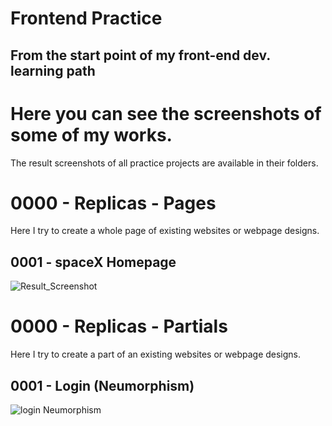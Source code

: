 # Frontend Practice
From the start point of my front-end dev. learning path
-----------------------------------------------------------------------------------------
# Here you can see the screenshots of some of my works.
The result screenshots of all practice projects are available in their folders.
# 0000 - Replicas - Pages
Here I try to create a whole page of existing websites or webpage designs.
## 0001 - spaceX Homepage
![Result_Screenshot](https://user-images.githubusercontent.com/21283020/213925901-24fe7edb-4c36-45b0-94bc-aab75456fb6c.jpg)
# 0000 - Replicas - Partials
Here I try to create a part of an existing websites or webpage designs.
## 0001 - Login (Neumorphism)
![login Neumorphism](https://user-images.githubusercontent.com/21283020/213934847-6b9a78be-f58b-4c35-846c-abdce028fa05.jpg)
